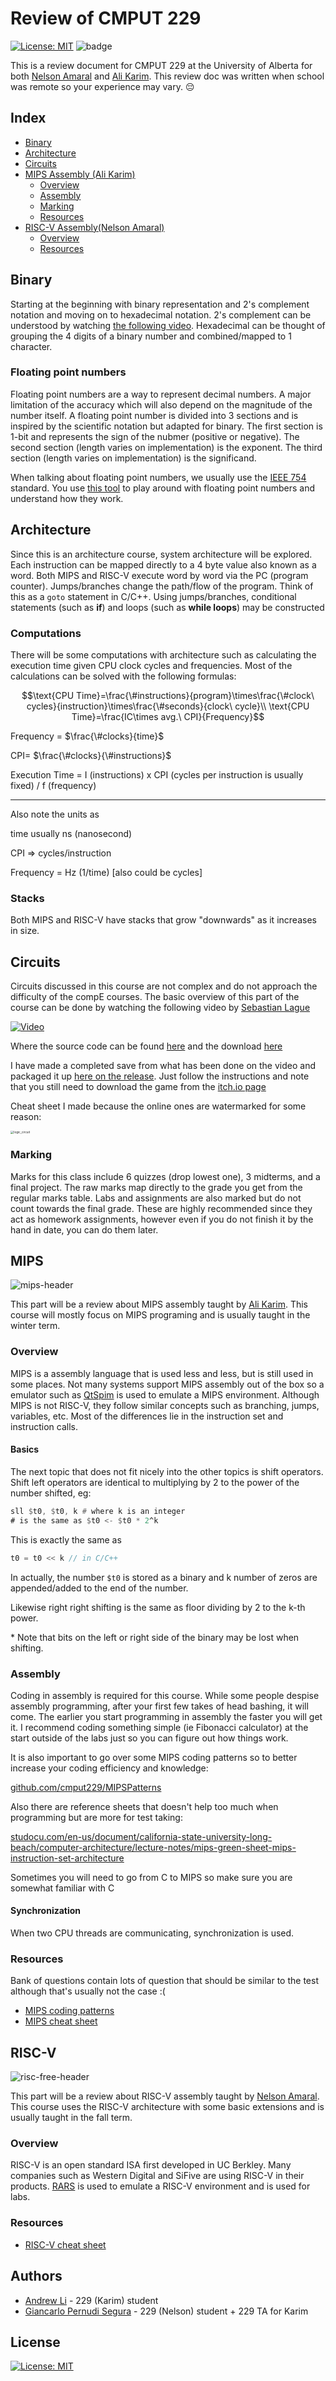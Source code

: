 # Review of CMPUT 229

[![License: MIT](https://img.shields.io/badge/License-MIT-yellow.svg)](https://opensource.org/licenses/MIT) ![badge](https://github.com/Zeyu-Li/CMPUT-229/workflows/Convert%20Markdown%20to%20PDF/badge.svg)

This is a review document for CMPUT 229 at the University of Alberta for both [Nelson Amaral](https://webdocs.cs.ualberta.ca/~amaral/) and [Ali Karim](https://karimali.ca/). This review doc was written when school was remote so your experience may vary. 😔



## Index

* [Binary](#bin)
* [Architecture](#archm)
* [Circuits](#circuitsm)
* [MIPS Assembly (Ali Karim)](#ali)
  * [Overview](#overviewm)
  * [Assembly](#asmm)
  * [Marking](#marksm)
  * [Resources](#resourcem)
* [RISC-V Assembly(Nelson Amaral)](#nelson)
  * [Overview](#overviewr)
  * [Resources](#resourcer)


<a name=bin></a>

## Binary
Starting at the beginning with binary representation and 2's complement notation and moving on to hexadecimal notation. 2's complement can be understood by watching [the following video](https://youtu.be/mRvcGijXI9w). Hexadecimal can be thought of grouping the 4 digits of a binary number and combined/mapped to 1 character.

### Floating point numbers
Floating point numbers are a way to represent decimal numbers. A major limitation of the accuracy which will also depend on the magnitude of the number itself. A floating point number is divided into 3 sections and is inspired by the scientific notation but adapted for binary. The first section is 1-bit and represents the sign of the nubmer (positive or negative). The second section (length varies on implementation) is the exponent. The third section (length varies on implementation) is the significand.

When talking about floating point numbers, we usually use the [IEEE 754](https://en.wikipedia.org/wiki/IEEE_754) standard. You use [this tool](https://www.h-schmidt.net/FloatConverter/IEEE754.html) to play around with floating point numbers and understand how they work.


<a name=archm></a>

## Architecture 

Since this is an architecture course, system architecture will be explored. Each instruction can be mapped directly to a 4 byte value also known as a word. Both MIPS and RISC-V execute word by word via the PC (program counter). Jumps/branches change the path/flow of the program. Think of this as a `goto` statement in C/C++. Using jumps/branches, conditional statements (such as **if**) and loops (such as **while loops**) may be constructed

### Computations

There will be some computations with architecture such as calculating the execution time given CPU clock cycles and frequencies. Most of the calculations can be solved with the following formulas:

$$\text{CPU Time}=\frac{\#instructions}{program}\times\frac{\#clock\ cycles}{instruction}\times\frac{\#seconds}{clock\ cycle}\\
\text{CPU Time}=\frac{IC\times avg.\ CPI}{Frequency}$$

Frequency = $\frac{\#clocks}{time}$

CPI= $\frac{\#clocks}{\#instructions}$

Execution Time = I (instructions) x CPI (cycles per instruction is usually fixed) / f (frequency)

---

Also note the units as

time usually ns (nanosecond)

CPI => cycles/instruction

Frequency  = Hz (1/time) [also could be cycles]

### Stacks

Both MIPS and RISC-V have stacks that grow "downwards" as it increases in size.



<a name=circuitsm ></a>

## Circuits

Circuits discussed in this course are not complex and do not approach the difficulty of the compE courses. The basic overview of this part of the course can be done by watching the following video by [Sebastian Lague](https://www.youtube.com/channel/UCmtyQOKKmrMVaKuRXz02jbQ)

<!-- <iframe width="560" height="315" src="https://www.youtube.com/embed/QZwneRb-zqA" title="YouTube video player" frameborder="0" allow="accelerometer; autoplay; clipboard-write; encrypted-media; gyroscope; picture-in-picture" allowfullscreen></iframe> -->

[![Video](http://img.youtube.com/vi/QZwneRb-zqA/0.jpg)](http://www.youtube.com/watch?v=QZwneRb-zqA "")

Where the source code can be found [here](https://github.com/SebLague/Digital-Logic-Sim) and the download [here](https://sebastian.itch.io/digital-logic-sim)

I have made a completed save from what has been done on the video and packaged it up [here on the release](https://github.com/Zeyu-Li/CMPUT-229/releases/tag/v1). Just follow the instructions and note that you still need to download the game from the [itch.io page](https://sebastian.itch.io/digital-logic-sim)

Cheat sheet I made because the online ones are watermarked for some reason:

<img src="img/logic_circuit.png" alt="logic_circuit" style="zoom:33%;" />

<a name=marksm></a>

### Marking

Marks for this class include 6 quizzes (drop lowest one), 3 midterms, and a final project. The raw marks map directly to the grade you get from the regular marks table. Labs and assignments are also marked but do not count towards the final grade. These are highly recommended since they act as homework assignments, however even if you do not finish it by the hand in date, you can do them later. 


<a name=ali></a>

## MIPS

![mips-header](img/mips-header.gif)

This part will be a review about MIPS assembly taught by [Ali Karim](https://karimali.ca/). This course will mostly focus on MIPS programing and is usually taught in the winter term. 

<a name=overviewm></a>

### Overview

MIPS is a assembly language that is used less and less, but is still used in some places. Not many systems support MIPS assembly out of the box so a emulator such as [QtSpim](http://spimsimulator.sourceforge.net/) is used to emulate a MIPS environment. Although MIPS is not RISC-V, they follow similar concepts such as branching, jumps, variables, etc. Most of the differences lie in the instruction set and instruction calls.

#### Basics

The next topic that does not fit nicely into the other topics is shift operators. Shift left operators are identical to multiplying by 2 to the power of the number shifted, eg:

```asm
sll $t0, $t0, k # where k is an integer
# is the same as $t0 <- $t0 * 2^k
```

This is exactly the same as

```c++
t0 = t0 << k // in C/C++ 
```

In actually, the number `$t0` is stored as a binary and k number of zeros are appended/added to the end of the number. 

Likewise right right shifting is the same as floor dividing by 2 to the k-th power.

\* Note that bits on the left or right side of the binary may be lost when shifting.


<a name=asmm></a>

### Assembly

Coding in assembly is required for this course. While some people despise assembly programming, after your first few takes of head bashing, it will come. The earlier you start programming in assembly the faster you will get it. I recommend coding something simple (ie Fibonacci calculator) at the start outside of the labs just so you can figure out how things work. 

It is also important to go over some MIPS coding patterns so to better increase your coding efficiency and knowledge:

[github.com/cmput229/MIPSPatterns](https://github.com/cmput229/MIPSPatterns)

Also there are reference sheets that doesn't help too much when programming but are more for test taking:

[studocu.com/en-us/document/california-state-university-long-beach/computer-architecture/lecture-notes/mips-green-sheet-mips-instruction-set-architecture](https://www.studocu.com/en-us/document/california-state-university-long-beach/computer-architecture/lecture-notes/mips-green-sheet-mips-instruction-set-architecture/2202547/view)

Sometimes you will need to go from C to MIPS so make sure you are somewhat familiar with C

#### Synchronization

When two CPU threads are communicating, synchronization is used.

<!-- I still have no idea how synchronization works 😭, help me Gino -->


<a name=resourcem></a>

### Resources
Bank of questions contain lots of question that should be similar to the test although that's usually not the case :(
+ [MIPS coding patterns](https://github.com/cmput229/MIPSPatterns)
+ [MIPS cheat sheet](https://inst.eecs.berkeley.edu/~cs61c/resources/MIPS_Green_Sheet.pdf)



<a name=nelson></a>

## RISC-V

![risc-free-header](img/risc-free-header.gif)

This part will be a review about RISC-V assembly taught by [Nelson Amaral](https://webdocs.cs.ualberta.ca/~amaral/). This course uses the RISC-V architecture with some basic extensions and is usually taught in the fall term. 

<a name=overviewr></a>

### Overview

RISC-V is an open standard ISA first developed in UC Berkley. Many companies such as Western Digital and SiFive are using RISC-V in their products. [RARS](https://github.com/TheThirdOne/rars) is used to emulate a RISC-V environment and is used for labs.


<a name=resourcer></a>

### Resources
+ [RISC-V cheat sheet](https://inst.eecs.berkeley.edu/~cs61c/resources/RISCV_Green_Sheet.pdf)

## Authors

* [Andrew Li](https://github.com/Zeyu-Li) - 229 (Karim) student
* [Giancarlo Pernudi Segura](https://github.com/giancarlopernudisegura) - 229 (Nelson) student + 229 TA for Karim



## License

[![License: MIT](https://img.shields.io/badge/License-MIT-yellow.svg)](https://opensource.org/licenses/MIT)